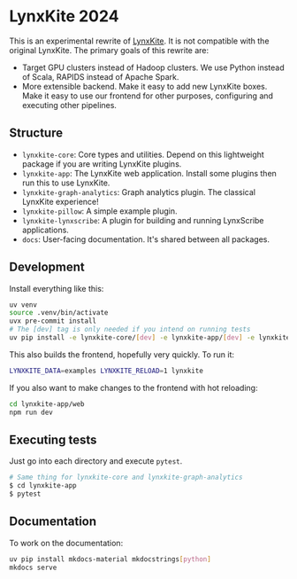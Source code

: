 # LynxKite 2024

This is an experimental rewrite of [LynxKite](https://github.com/lynxkite/lynxkite). It is not compatible with the
original LynxKite. The primary goals of this rewrite are:

- Target GPU clusters instead of Hadoop clusters. We use Python instead of Scala, RAPIDS instead of Apache Spark.
- More extensible backend. Make it easy to add new LynxKite boxes. Make it easy to use our frontend for other purposes,
  configuring and executing other pipelines.

## Structure

- `lynxkite-core`: Core types and utilities. Depend on this lightweight package if you are writing LynxKite plugins.
- `lynxkite-app`: The LynxKite web application. Install some plugins then run this to use LynxKite.
- `lynxkite-graph-analytics`: Graph analytics plugin. The classical LynxKite experience!
- `lynxkite-pillow`: A simple example plugin.
- `lynxkite-lynxscribe`: A plugin for building and running LynxScribe applications.
- `docs`: User-facing documentation. It's shared between all packages.

## Development

Install everything like this:

```bash
uv venv
source .venv/bin/activate
uvx pre-commit install
# The [dev] tag is only needed if you intend on running tests
uv pip install -e lynxkite-core/[dev] -e lynxkite-app/[dev] -e lynxkite-graph-analytics/[dev] -e lynxkite-lynxscribe/ -e lynxkite-pillow-example/
```

This also builds the frontend, hopefully very quickly. To run it:

```bash
LYNXKITE_DATA=examples LYNXKITE_RELOAD=1 lynxkite
```

If you also want to make changes to the frontend with hot reloading:

```bash
cd lynxkite-app/web
npm run dev
```

## Executing tests

Just go into each directory and execute `pytest`.

```bash
# Same thing for lynxkite-core and lynxkite-graph-analytics
$ cd lynxkite-app
$ pytest
```

## Documentation

To work on the documentation:

```bash
uv pip install mkdocs-material mkdocstrings[python]
mkdocs serve
```

